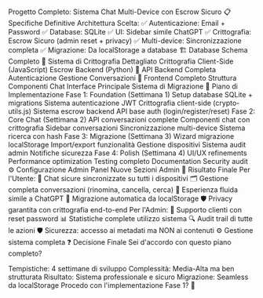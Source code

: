Progetto Completo: Sistema Chat Multi-Device con Escrow Sicuro
📋 Specifiche Definitive
Architettura Scelta:
✅ Autenticazione: Email + Password
✅ Database: SQLite
✅ UI: Sidebar simile ChatGPT
✅ Crittografia: Escrow Sicuro (admin reset + privacy)
✅ Multi-device: Sincronizzazione completa
✅ Migrazione: Da localStorage a database
🏗️ Database Schema Completo
🔐 Sistema di Crittografia Dettagliato
Crittografia Client-Side (JavaScript)
Escrow Backend (Python)
🔌 API Backend Completa
Autenticazione
Gestione Conversazioni
🎨 Frontend Completo
Struttura Componenti
Chat Interface Principale
Sistema di Migrazione
🔧 Piano di Implementazione
Fase 1: Foundation (Settimana 1)
 Setup database SQLite + migrations
 Sistema autenticazione JWT
 Crittografia client-side (crypto-utils.js)
 Sistema escrow backend
 API base auth (login/register/reset)
Fase 2: Core Chat (Settimana 2)
 API conversazioni complete
 Componenti chat con crittografia
 Sidebar conversazioni
 Sincronizzazione multi-device
 Sistema ricerca con hash
Fase 3: Migrazione (Settimana 3)
 Wizard migrazione localStorage
 Import/export funzionalità
 Gestione dispositivi
 Sistema audit admin
 Notifiche sicurezza
Fase 4: Polish (Settimana 4)
 UI/UX refinements
 Performance optimization
 Testing completo
 Documentation
 Security audit
⚙️ Configurazione Admin Panel
Nuove Sezioni Admin
🎯 Risultato Finale
Per l'Utente:
🔐 Chat sicure sincronizzate su tutti i dispositivi
🗂️ Gestione completa conversazioni (rinomina, cancella, cerca)
📱 Esperienza fluida simile a ChatGPT
🔄 Migrazione automatica da localStorage
🛡️ Privacy garantita con crittografia end-to-end
Per l'Admin:
👥 Supporto clienti con reset password
📊 Statistiche complete utilizzo sistema
🔍 Audit trail di tutte le azioni
🛡️ Sicurezza: accesso ai metadati ma NON ai contenuti
⚙️ Gestione sistema completa
❓ Decisione Finale
Sei d'accordo con questo piano completo?

Tempistiche: 4 settimane di sviluppo
Complessità: Media-Alta ma ben strutturata
Risultato: Sistema professionale e sicuro
Migrazione: Seamless da localStorage
Procedo con l'implementazione Fase 1? 🚀

